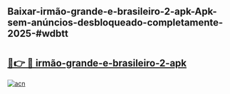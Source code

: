 ## Baixar-irmão-grande-e-brasileiro-2-apk-Apk-sem-anúncios-desbloqueado-completamente-2025-#wdbtt

# <h2><a href="https://ainizakaria.my?title=irmão-grande-e-brasileiro-2-apk&ref=20M">🔗👉 🔴 irmão-grande-e-brasileiro-2-apk</a></h2>

[![acn](https://github.com/user-attachments/assets/0f9c940e-d8b0-45ae-aac7-cd30a18b3e1c)](https://ainizakaria.my?title=irmão-grande-e-brasileiro-2-apk&ref=20M)


